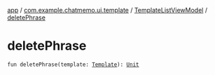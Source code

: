 [app](../../index.md) / [com.example.chatmemo.ui.template](../index.md) / [TemplateListViewModel](index.md) / [deletePhrase](./delete-phrase.md)

# deletePhrase

`fun deletePhrase(template: `[`Template`](../../com.example.chatmemo.domain.model.entity/-template/index.md)`): `[`Unit`](https://kotlinlang.org/api/latest/jvm/stdlib/kotlin/-unit/index.html)